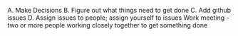 A. Make Decisions
B. Figure out what things need to get done
C. Add github issues
D. Assign issues to people; assign yourself to issues
Work meeting - two or more people working closely together to get something done 